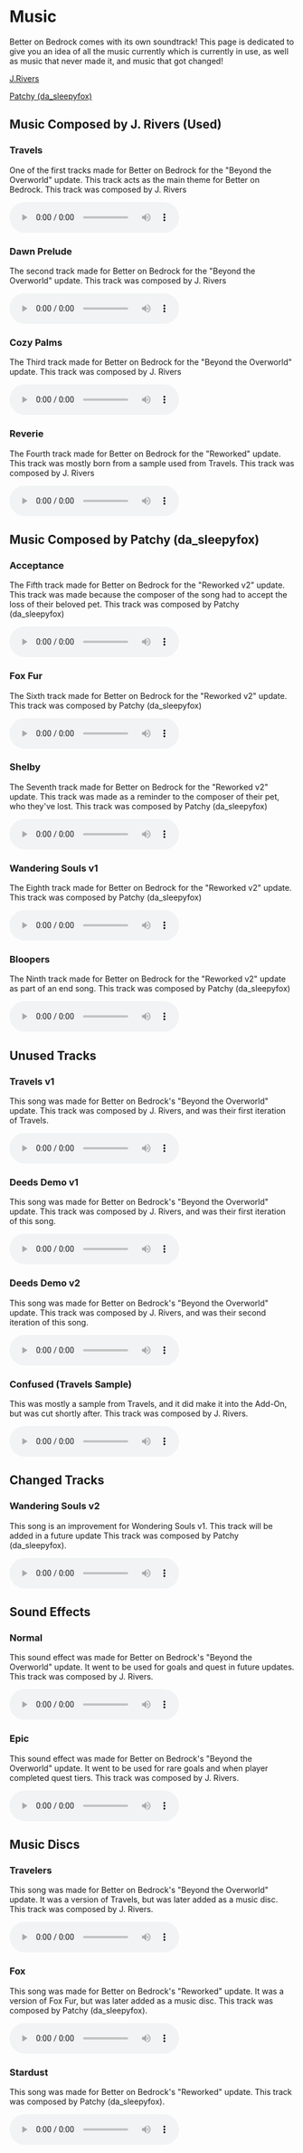 # Music
Better on Bedrock comes with its own soundtrack! This page is dedicated to give you an idea of all the music currently which is currently in use, as well as music that never made it, and music that got changed!

[J.Rivers](<https://www.youtube.com/@J.Rivers>)

[Patchy (da_sleepyfox)](<https://www.youtube.com/@da_sleepyfox>)

## Music Composed by J. Rivers (Used)

### Travels
One of the first tracks made for Better on Bedrock for the "Beyond the Overworld" update. This track acts as the main theme for Better on Bedrock. This track was composed by J. Rivers

<audio controls>
  <source src="/Main/assets/music/travels.ogg" type="audio/mpeg">
  Your browser does not support the audio element.
</audio>

### Dawn Prelude
The second track made for Better on Bedrock for the "Beyond the Overworld" update. This track was composed by J. Rivers

<audio controls>
  <source src="/Main/assets/music/prelude.ogg" type="audio/mpeg">
  Your browser does not support the audio element.
</audio>

### Cozy Palms
The Third track made for Better on Bedrock for the "Beyond the Overworld" update. This track was composed by J. Rivers

<audio controls>
  <source src="/Main/assets/music/cozy_palms.ogg" type="audio/mpeg">
  Your browser does not support the audio element.
</audio>

### Reverie
The Fourth track made for Better on Bedrock for the "Reworked" update. This track was mostly born from a sample used from Travels. This track was composed by J. Rivers

<audio controls>
  <source src="/Main/assets/music/reverie.ogg" type="audio/mpeg">
  Your browser does not support the audio element.
</audio>

## Music Composed by Patchy (da_sleepyfox)

### Acceptance
The Fifth track made for Better on Bedrock for the "Reworked v2" update. This track was made because the composer of the song had to accept the loss of their beloved pet. This track was composed by Patchy (da_sleepyfox)

<audio controls>
  <source src="/Main/assets/music/acceptance.ogg" type="audio/mpeg">
  Your browser does not support the audio element.
</audio>

### Fox Fur
The Sixth track made for Better on Bedrock for the "Reworked v2" update.  This track was composed by Patchy (da_sleepyfox)

<audio controls>
  <source src="/Main/assets/music/fox_fur.ogg" type="audio/mpeg">
  Your browser does not support the audio element.
</audio>

### Shelby
The Seventh track made for Better on Bedrock for the "Reworked v2" update. This track was made as a reminder to the composer of their pet, who they've lost. This track was composed by Patchy (da_sleepyfox)

<audio controls>
  <source src="/Main/assets/music/acceptance.ogg" type="audio/mpeg">
  Your browser does not support the audio element.
</audio>

### Wandering Souls v1
The Eighth track made for Better on Bedrock for the "Reworked v2" update. This track was composed by Patchy (da_sleepyfox)

<audio controls>
  <source src="/Main/assets/music/wandering_souls.ogg" type="audio/mpeg">
  Your browser does not support the audio element.
</audio>

### Bloopers
The Ninth track made for Better on Bedrock for the "Reworked v2" update as part of an end song. This track was composed by Patchy (da_sleepyfox)

<audio controls>
  <source src="/Main/assets/music/bloopers.ogg" type="audio/mpeg">
  Your browser does not support the audio element.
</audio>

## Unused Tracks

### Travels v1
This song was made for Better on Bedrock's "Beyond the Overworld" update. This track was composed by J. Rivers, and was their first iteration of Travels.

<audio controls>
  <source src="/Main/assets/music/travels_beta.mp3" type="audio/mpeg">
  Your browser does not support the audio element.
</audio>

### Deeds Demo v1
This song was made for Better on Bedrock's "Beyond the Overworld" update. This track was composed by J. Rivers, and was their first iteration of this song.

<audio controls>
  <source src="/Main/assets/music/deeds_demo.ogg" type="audio/mpeg">
  Your browser does not support the audio element.
</audio>

### Deeds Demo v2
This song was made for Better on Bedrock's "Beyond the Overworld" update. This track was composed by J. Rivers, and was their second iteration of this song.

<audio controls>
  <source src="/Main/assets/music/deeds.ogg" type="audio/mpeg">
  Your browser does not support the audio element.
</audio>

### Confused (Travels Sample)
This was mostly a sample from Travels, and it did make it into the Add-On, but was cut shortly after. This track was composed by J. Rivers.

<audio controls>
  <source src="/Main/assets/music/confused.ogg" type="audio/mpeg">
  Your browser does not support the audio element.
</audio>

## Changed Tracks

### Wandering Souls v2
This song is an improvement for Wondering Souls v1. This track will be added in a future update This track was composed by Patchy (da_sleepyfox).

<audio controls>
  <source src="/Main/assets/music/wandering_souls.wav" type="audio/mpeg">
  Your browser does not support the audio element.
</audio>

## Sound Effects

### Normal 
This sound effect was made for Better on Bedrock's "Beyond the Overworld" update. It went to be used for goals and quest in future updates. This track was composed by J. Rivers.

<audio controls>
  <source src="/Main/assets/music/normal_quest.ogg" type="audio/mpeg">
  Your browser does not support the audio element.
</audio>

### Epic 
This sound effect was made for Better on Bedrock's "Beyond the Overworld" update. It went to be used for rare goals and  when player completed quest tiers. This track was composed by J. Rivers.

<audio controls>
  <source src="/Main/assets/music/epic_quest.ogg" type="audio/mpeg">
  Your browser does not support the audio element.
</audio>

## Music Discs

### Travelers 
This song was made for Better on Bedrock's "Beyond the Overworld" update. It was a version of Travels, but was later added as a music disc. This track was composed by J. Rivers.

<audio controls>
  <source src="/Main/assets/music/travelers.ogg" type="audio/mpeg">
  Your browser does not support the audio element.
</audio>

### Fox 
This song was made for Better on Bedrock's "Reworked" update. It was a version of Fox Fur, but was later added as a music disc. This track was composed by Patchy (da_sleepyfox).

<audio controls>
  <source src="/Main/assets/music/fox_disc.ogg" type="audio/mpeg">
  Your browser does not support the audio element.
</audio>

### Stardust 
This song was made for Better on Bedrock's "Reworked" update. This track was composed by Patchy (da_sleepyfox).

<audio controls>
  <source src="/Main/assets/music/record_stardust.ogg" type="audio/mpeg">
  Your browser does not support the audio element.
</audio>